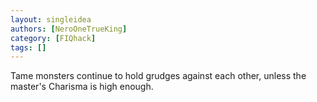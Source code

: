 ```yaml
---
layout: singleidea
authors: [NeroOneTrueKing]
category: [FIQhack]
tags: []
---
```

Tame monsters continue to hold grudges against each other, unless the master's Charisma is high enough.
